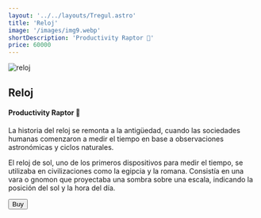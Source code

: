 ```yaml
---
layout: '../../layouts/Tregul.astro'
title: 'Reloj'
image: '/images/img9.webp'
shortDescription: 'Productivity Raptor 🦖'
price: 60000
---
```


<section transition:animate="slide"  class='flex gap-7 justify-center items-center flex-wrap text-white px-8% py-20'>
   <img class='rounded-xl' src="/images/img9.webp" alt="reloj" />
   <div class='flex flex-col gap-4'>
   <h2 class='text-transparent bg-clip-text bg-gradient-to-br from-indigo-600 from-10% via-primary via-30% to-green-600 font-semibold'>Reloj</h2>
   <h4>Productivity Raptor 🦖</h4>
   <p class="max-w-md">La historia del reloj se remonta a la antigüedad, cuando las sociedades humanas comenzaron a medir el tiempo en base a observaciones astronómicas y ciclos naturales.</p>

  <p class="max-w-md">El reloj de sol, uno de los primeros dispositivos para medir el tiempo, se utilizaba en civilizaciones como la egipcia y la romana. Consistía en una vara o gnomon que proyectaba una sombra sobre una escala, indicando la posición del sol y la hora del día.</p>

   <button class='w-20 h-7 border-gray-50 border-2 rounded-md flex justify-center items-center hover:bg-blue-900 transition'>Buy</button>
   </div>
</section>
